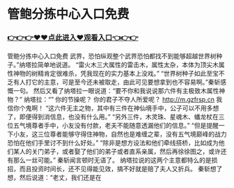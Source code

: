 # 管鲍分拣中心入口免费

### <a href="https://https://github.com/budfg/haiu/issues/1">👉👉👉♥♥点此进入♥观看入口👈👉👉</a>

管鲍分拣中心入口免费
武界，恐怕纵观整个武界恐怕都找不到能够超越世界树种子。”纳塔拉简单地说道。
    “雷火木三大属性的雷击木，属性太杂，本体为顶尖木属性神物的树精肯定很难杀，凭我现在的实力基本上没戏。”
    “世界树种子如此至宝不乏有人打它的主意，可是至今还未被取走，由此可见要想拿到也不容易啊。”秦斩感慨一句。
    然后又看了纳塔拉一眼说道：“要不你和我说说那六件有主极致木属性神物？”
    纳塔拉：“”
    你的节操呢？
    你的君子不夺人所爱呢？
    http://m.gzfrsp.cn
    我信你个鬼啊！
    “这六件无主之物，其中有三件在神仙境手中，公子可以不用多想了，即便得到消信息，也没有什么用。”
    “另外三件，木灵珠、星魂木、蟠龙杖在三位五气境尊者手中，小友没有付款，老夫不能随意透漏他们的信息。”
    “但是提醒一下小友，这三位尊者能够守得住神物，自然也是难缠之辈，没有五气境巅峰的战力恐怕在他们手里讨不到什么好处。”
    “除非是想方设法和他们牵线搭桥，比如成为他们某人的关门弟子，或者娶了他们的弟子或者直系亲属，然后再徐徐图之，或许还有那么一丝可能。”
    秦斩闻言顿时无语了。
    纳塔拉说的这两个主意都特么的是损招，而且投资时间长，还不见得能见效，搞不好就是赔了夫人又折兵。
    秦斩想了想，然后说道：“老丈，我们还是在
